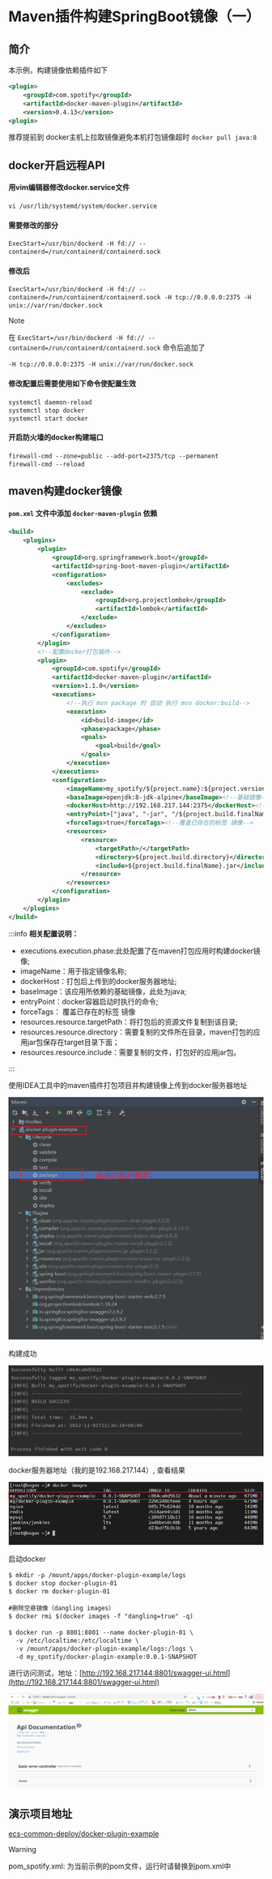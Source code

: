 # Maven插件构建SpringBoot镜像（一）

## 简介
本示例，构建镜像依赖插件如下

```xml
<plugin>
    <groupId>com.spotify</groupId>
    <artifactId>docker-maven-plugin</artifactId>
    <version>0.4.13</version>
<plugin>
```

推荐提前到 docker主机上拉取镜像避免本机打包镜像超时 `docker pull java:8`

## docker开启远程API
#### 用vim编辑器修改docker.service文件
```shell
vi /usr/lib/systemd/system/docker.service
```

#### 需要修改的部分
```shell
ExecStart=/usr/bin/dockerd -H fd:// --containerd=/run/containerd/containerd.sock
```

#### 修改后
```shell
ExecStart=/usr/bin/dockerd -H fd:// --containerd=/run/containerd/containerd.sock -H tcp://0.0.0.0:2375 -H unix://var/run/docker.sock
```

> [!NOTE]
>
> 在 `ExecStart=/usr/bin/dockerd -H fd:// --containerd=/run/containerd/containerd.sock` 命令后追加了 
>
> `-H tcp://0.0.0.0:2375 -H unix://var/run/docker.sock`

#### 修改配置后需要使用如下命令使配置生效
```shell
systemctl daemon-reload
systemctl stop docker
systemctl start docker
```

#### 开启防火墙的docker构建端口
```shell
firewall-cmd --zone=public --add-port=2375/tcp --permanent
firewall-cmd --reload
```

## maven构建docker镜像
#### `pom.xml` 文件中添加 `docker-maven-plugin` 依赖
```xml
<build>
    <plugins>
        <plugin>
            <groupId>org.springframework.boot</groupId>
            <artifactId>spring-boot-maven-plugin</artifactId>
            <configuration>
                <excludes>
                    <exclude>
                        <groupId>org.projectlombok</groupId>
                        <artifactId>lombok</artifactId>
                    </exclude>
                </excludes>
            </configuration>
        </plugin>
        <!--配置docker打包插件-->
        <plugin>
            <groupId>com.spotify</groupId>
            <artifactId>docker-maven-plugin</artifactId>
            <version>1.1.0</version>
            <executions>
                <!--执行 mvn package 时 自动 执行 mvn docker:build-->
                <execution>
                    <id>build-image</id>
                    <phase>package</phase>
                    <goals>
                        <goal>build</goal>
                    </goals>
                </execution>
            </executions>
            <configuration>
                <imageName>my_spotify/${project.name}:${project.version}</imageName> <!--镜像名称-->
                <baseImage>openjdk:8-jdk-alpine</baseImage><!--基础镜像-->
                <dockerHost>http://192.168.217.144:2375</dockerHost><!--docker 服务器ip 地址-->
                <entryPoint>["java", "-jar", "/${project.build.finalName}.jar"]</entryPoint><!--docker 启动时，会执行改命令数组-->
                <forceTags>true</forceTags><!--覆盖已存在的标签 镜像-->
                <resources>
                    <resource>
                        <targetPath>/</targetPath>
                        <directory>${project.build.directory}</directory>
                        <include>${project.build.finalName}.jar</include>
                    </resource>
                </resources>
            </configuration>
        </plugin>
    </plugins>
</build>
```

:::info
**相关配置说明：**

+ executions.execution.phase:此处配置了在maven打包应用时构建docker镜像;
+ imageName：用于指定镜像名称;
+ dockerHost：打包后上传到的docker服务器地址;
+ baseImage：该应用所依赖的基础镜像，此处为java;
+ entryPoint：docker容器启动时执行的命令;
+ forceTags： 覆盖已存在的标签 镜像
+ resources.resource.targetPath：将打包后的资源文件复制到该目录;
+ resources.resource.directory：需要复制的文件所在目录，maven打包的应用jar包保存在target目录下面；
+ resources.resource.include：需要复制的文件，打包好的应用jar包。

:::

使用IDEA工具中的maven插件打包项目并构建镜像上传到docker服务器地址

![](../assets/advanced/docker_maven_01.png)

构建成功

![](../assets/advanced/docker_maven_1002.png)

docker服务器地址（我的是192.168.217.144）, 查看结果

![](../assets/advanced/docker_maven_1003.png)

启动docker

```shell
$ mkdir -p /mount/apps/docker-plugin-example/logs
$ docker stop docker-plugin-01
$ docker rm docker-plugin-01

#删除空悬镜像（dangling images）
$ docker rmi $(docker images -f "dangling=true" -q)

$ docker run -p 8801:8801 --name docker-plugin-01 \
  -v /etc/localtime:/etc/localtime \
  -v /mount/apps/docker-plugin-example/logs:/logs \
  -d my_spotify/docker-plugin-example:0.0.1-SNAPSHOT
```

进行访问测试，地址：[http://192.168.217.144:8801/swagger-ui.html](http://192.168.217.144:8801/swagger-ui.html)

![](../assets/advanced/docker_maven_04.jpg)

## 演示项目地址
[ecs-common-deploy/docker-plugin-example](https://gitee.com/ecs-common-deploy/docker-plugin-example.git)

> [!WARNING]
>
> pom_spotify.xml: 为当前示例的pom文件，运行时请替换到pom.xml中

